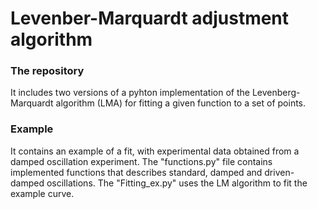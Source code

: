 # Levenber-Marquardt adjustment algorithm

### The repository

It includes two versions of a pyhton implementation of the Levenberg-Marquardt algorithm (LMA) for fitting a given function to a set of points.

### Example

It contains an example of a fit, with experimental data obtained from a damped oscillation experiment.
The "functions.py" file contains implemented functions that describes standard, damped and driven-damped oscillations.
The "Fitting_ex.py" uses the LM algorithm to fit the example curve.
